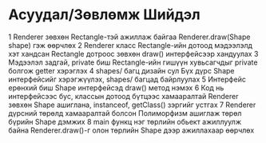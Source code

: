 #	Асуудал/Зөвлөмж	Шийдэл
1	Renderer зөвхөн Rectangle-тэй ажиллаж байгаа	Renderer.draw(Shape shape) гэж өөрчлөх
2	Renderer класс Rectangle-ийн дотоод мэдээлэлд хэт хандсан	Rectangle дотроос зөвхөн draw() интерфейсээр хандуулах
3	Мэдээлэл задгай, private биш	Rectangle-ийн гишүүн хувьсагчдыг private болгож getter хэрэглэх
4	shapes/ багц дизайн сул	Бүх дүрс Shape интерфейсийг хэрэгжүүлэх, shapes/ багцад байрлуулах
5	Интерфейс ерөнхий биш	Shape интерфейсэд draw() метод нэмэх
6	Код нь интерфейсээс бус, классын дотоод бүтцээс хамааралтай	Renderer зөвхөн Shape ашиглана, instanceof, getClass() зэргийг устгах
7	Renderer дүрсний төрөлд хамааралтай болсон	Полиморфизм ашиглаж төрөл бүрийн Shape дэмжих
8	main функц нэг төрлийн обьект ажиллуулж байна	Renderer.draw()-г олон төрлийн Shape дээр ажиллахаар өөрчлөх
